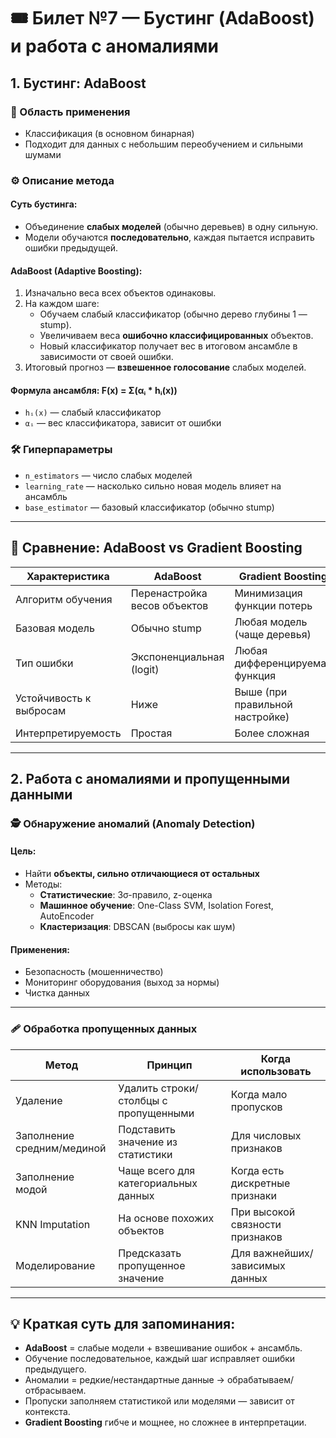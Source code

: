 # 🎟 Билет №7 — Бустинг (AdaBoost) и работа с аномалиями

## 1. Бустинг: AdaBoost

### 📌 Область применения
- Классификация (в основном бинарная)
- Подходит для данных с небольшим переобучением и сильными шумами

### ⚙️ Описание метода

#### Суть бустинга:
- Объединение **слабых моделей** (обычно деревьев) в одну сильную.
- Модели обучаются **последовательно**, каждая пытается исправить ошибки предыдущей.

#### AdaBoost (Adaptive Boosting):

1. Изначально веса всех объектов одинаковы.
2. На каждом шаге:
   - Обучаем слабый классификатор (обычно дерево глубины 1 — stump).
   - Увеличиваем веса **ошибочно классифицированных** объектов.
   - Новый классификатор получает вес в итоговом ансамбле в зависимости от своей ошибки.
3. Итоговый прогноз — **взвешенное голосование** слабых моделей.

#### Формула ансамбля: F(x) = Σ(αᵢ * hᵢ(x))
- `hᵢ(x)` — слабый классификатор
- `αᵢ` — вес классификатора, зависит от ошибки

### 🛠 Гиперпараметры
- `n_estimators` — число слабых моделей
- `learning_rate` — насколько сильно новая модель влияет на ансамбль
- `base_estimator` — базовый классификатор (обычно stump)

---

## 🔄 Сравнение: AdaBoost vs Gradient Boosting

| Характеристика        | AdaBoost                            | Gradient Boosting                    |
|------------------------|--------------------------------------|--------------------------------------|
| Алгоритм обучения      | Перенастройка весов объектов         | Минимизация функции потерь           |
| Базовая модель         | Обычно stump                         | Любая модель (чаще деревья)          |
| Тип ошибки             | Экспоненциальная (logit)             | Любая дифференцируемая функция       |
| Устойчивость к выбросам| Ниже                                 | Выше (при правильной настройке)      |
| Интерпретируемость     | Простая                              | Более сложная                        |

---

## 2. Работа с аномалиями и пропущенными данными

### 🕵️ Обнаружение аномалий (Anomaly Detection)

#### Цель:
- Найти **объекты, сильно отличающиеся от остальных**
- Методы:
  - **Статистические**: 3σ-правило, z-оценка
  - **Машинное обучение**: One-Class SVM, Isolation Forest, AutoEncoder
  - **Кластеризация**: DBSCAN (выбросы как шум)

#### Применения:
- Безопасность (мошенничество)
- Мониторинг оборудования (выход за нормы)
- Чистка данных

---

### 🩹 Обработка пропущенных данных

| Метод                      | Принцип                                 | Когда использовать                   |
|----------------------------|------------------------------------------|--------------------------------------|
| Удаление                   | Удалить строки/столбцы с пропущенными    | Когда мало пропусков                 |
| Заполнение средним/мединой | Подставить значение из статистики        | Для числовых признаков               |
| Заполнение модой           | Чаще всего для категориальных данных     | Когда есть дискретные признаки       |
| KNN Imputation             | На основе похожих объектов               | При высокой связности признаков      |
| Моделирование              | Предсказать пропущенное значение         | Для важнейших/зависимых данных       |

---

## 💡 Краткая суть для запоминания:

- **AdaBoost** = слабые модели + взвешивание ошибок + ансамбль.
- Обучение последовательное, каждый шаг исправляет ошибки предыдущего.
- Аномалии = редкие/нестандартные данные → обрабатываем/отбрасываем.
- Пропуски заполняем статистикой или моделями — зависит от контекста.
- **Gradient Boosting** гибче и мощнее, но сложнее в интерпретации.

